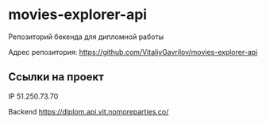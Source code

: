 # movies-explorer-api
Репозиторий бекенда для дипломной работы

Адрес репозитория: https://github.com/VitaliyGavrilov/movies-explorer-api

## Ссылки на проект

IP 51.250.73.70

Backend https://diplom.api.vit.nomoreparties.co/
